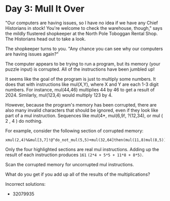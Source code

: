 # Day 3: Mull It Over 
"Our computers are having issues, so I have no idea if we have any Chief Historians in stock! 
You're welcome to check the warehouse, though," says the mildly flustered shopkeeper at the North Pole 
Toboggan Rental Shop. The Historians head out to take a look.

The shopkeeper turns to you. "Any chance you can see why our computers are having issues again?"

The computer appears to be trying to run a program, but its memory (your puzzle input) is corrupted. All of the instructions have been jumbled up!

It seems like the goal of the program is just to multiply some numbers. It does that with instructions like mul(X,Y), where X and Y are each 1-3 digit numbers. For instance, mul(44,46) multiplies 44 by 46 to 
get a result of 2024. Similarly, mul(123,4) would multiply 123 by 4.

However, because the program's memory has been corrupted, there are also many invalid characters that 
should be ignored, even if they look like part of a mul instruction. Sequences like 
mul(4*, mul(6,9!, ?(12,34), or mul ( 2 , 4 ) do nothing.

For example, consider the following section of corrupted memory:

```
xmul(2,4)%&mul[3,7]!@^do_not_mul(5,5)+mul(32,64]then(mul(11,8)mul(8,5))
```

Only the four highlighted sections are real mul instructions. Adding up the result of each instruction produces `161` `(2*4 + 5*5 + 11*8 + 8*5)`.

Scan the corrupted memory for uncorrupted mul instructions. 

What do you get if you add up all of the results of the multiplications?

Incorrect solutions:
- 32079935